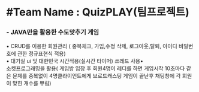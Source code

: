 #Team Name : QuizPLAY(팀프로젝트)
===================
### - JAVA만을 활용한 수도맞추기 게임 
• CRUD를 이용한 회원관리 ( 중복체크, 가입,수정 삭제, 로그아웃,탈퇴, 아이디 비밀번호에 관한 정규표현식 적용)   
• 대기실 ui 및 대한민국 시간적용(실시간 타이머) 쓰레드 사용•   
소켓프로그래밍을 활용( 게임방 입장 후 회원4명이 레디를 하면 게임시작 10초마다 같은 문제를 중복없이 4명클라이언트에게 브로드캐스팅 게임이 끝난후 채팅창에 각 회원이 맞힌 개수를 뿌림)
